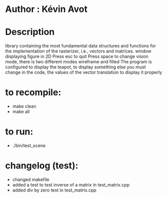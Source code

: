 # Author : Kévin Avot
# Description 
library containing the most fundamental data structures and functions for the implementation of the rasterizer, i.e., vectors and matrices.
window displaying figure in 2D
Press esc to quit
Press space to change vision mode, there is two different modes wireframe and filled
The program is configured to display the teapot, to display something else you must change in the code, the values of the vector translation to display it properly 


# to recompile:
- make clean
- make all

# to run:
- ./bin/test_scene

# changelog (test):
- changed makefile
- added a test to test inverse of a matrix in test_matrix.cpp
- added div by zero test in test_matrix.cpp
